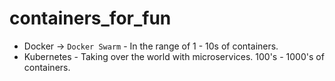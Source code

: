 # containers_for_fun

- Docker -> `Docker Swarm` - In the range of 1 - 10s of containers.
- Kubernetes - Taking over the world with microservices. 100's - 1000's of containers.

